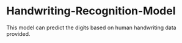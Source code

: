 # Handwriting-Recognition-Model
This model can predict the digits based on human handwriting data provided.

